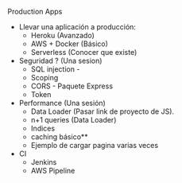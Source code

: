 Production Apps
* Llevar una aplicación a producción:
	- Heroku (Avanzado)
	- AWS + Docker (Básico)
	- Serverless (Conocer que existe)
* Seguridad ? (Una sesion)
	- SQL injection -
	- Scoping
	- CORS - Paquete Express
	- Token 
* Performance (Una sesión)
	- Data Loader (Pasar link de proyecto de JS). 
	- n+1 queries (Data Loader)
	- Indices 
	- caching básico**
  	- Ejemplo de cargar pagina varias veces
* CI
  * Jenkins
  * AWS Pipeline  
